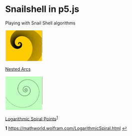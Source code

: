 # Snailshell in p5.js

Playing with Snail Shell algorithms

<img src="img/arc.png" width=120>

[Nested Arcs](js/arc.js)

<img src="img/point.png" width=120>

[Logarithmic Spiral Points](js/point.js)<sup id="a1">[1](#f1)</sup>

<b id="f1">1</b> https://mathworld.wolfram.com/LogarithmicSpiral.html [↩](#a1)
